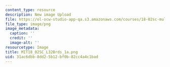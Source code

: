 ```yaml
---
content_type: resource
description: New image Upload
file: https://ol-ocw-studio-app-qa.s3.amazonaws.com/courses/18-02sc-multivariable-calculus-fall-2010/31ac6dbb8dd25b12bf0b82cc4a4c1bad_MIT18_02SC_L32Brds_1a.png
file_type: image/png
image_metadata:
  caption: ''
  credit: ''
  image-alt: ''
resourcetype: Image
title: MIT18_02SC_L32Brds_1a.png
uid: 31ac6dbb-8dd2-5b12-bf0b-82cc4a4c1bad
---
```

